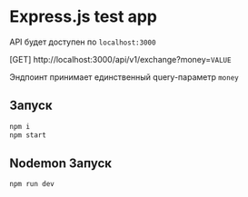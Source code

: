 # Express.js test app

API будет доступен по `localhost:3000`

[GET] http://localhost:3000/api/v1/exchange?money=`VALUE`

Эндпоинт принимает единственный query-параметр `money`

## Запуск

```bash
npm i
npm start
```

## Nodemon Запуск

```bash
npm run dev
```